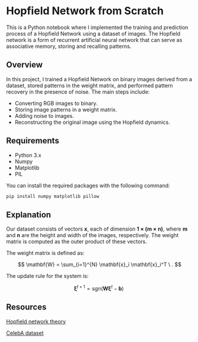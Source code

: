 # Hopfield Network from Scratch

This is a Python notebook where I implemented the training and prediction process of a Hopfield Network using a dataset of images. The Hopfield network is a form of recurrent artificial neural network that can serve as associative memory, storing and recalling patterns.

## Overview

In this project, I trained a Hopfield Network on binary images derived from a dataset, stored patterns in the weight matrix, and performed pattern recovery in the presence of noise. The main steps include:

* Converting RGB images to binary.
* Storing image patterns in a weight matrix.
* Adding noise to images.
* Reconstructing the original image using the Hopfield dynamics.

## Requirements

- Python 3.x
- Numpy 
- Matplotlib
- PIL

You can install the required packages with the following command:
```bash
pip install numpy matplotlib pillow
```

## Explanation

Our dataset consists of vectors **x**, each of dimension **1 × (m × n)**, where **m** and **n** are the height and width of the images, respectively. The weight matrix is computed as the outer product of these vectors.

The weight matrix is defined as:

$$
\mathbf{W} = \sum_{i=1}^{N} \mathbf{x}_i \mathbf{x}_i^T \ .
$$

The update rule for the system is: 

$$
\boldsymbol{\xi}^{t+1} = \text{sgn}(\boldsymbol{W} \boldsymbol{\xi}^t - \boldsymbol{b}) \ 
$$



## Resources

[Hopfield network theory](https://ml-jku.github.io/hopfield-layers/#beyond)

[CelebA dataset](https://www.kaggle.com/datasets/jessicali9530/celeba-dataset)


